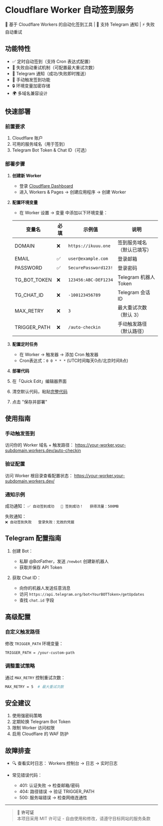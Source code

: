 # Cloudflare Worker 自动签到服务

📡 基于 Cloudflare Workers 的自动化签到工具 | 🚀 支持 Telegram 通知 | ⚡ 失败自动重试

## 功能特性

- ✅ 定时自动签到（支持 Cron 表达式配置）
- 🔄 失败自动重试机制（可配置最大重试次数）
- 📨 Telegram 通知（成功/失败即时推送）
- 🎯 手动触发签到功能
- 🔒 环境变量加密存储
- 🌍 多域名兼容设计

## 快速部署

### 前置要求

1. Cloudflare 账户
2. 可用的服务域名（用于签到）
3. Telegram Bot Token & Chat ID（可选）

### 部署步骤

1. **创建新 Worker**
   - 登录 [Cloudflare Dashboard](https://dash.cloudflare.com/)
   - 进入 Workers & Pages → 创建应用程序 → 创建 Worker

2. **配置环境变量**
   - 在 Worker 设置 → 变量 中添加以下环境变量：

   | 变量名          | 必填 | 示例值                  | 说明                     |
   |-----------------|------|-------------------------|--------------------------|
   | DOMAIN          | ❌  | `https://ikuuu.one`     | 签到服务域名（默认已填写）|
   | EMAIL           | ✅  | `user@example.com`      | 登录邮箱                 |
   | PASSWORD        | ✅  | `SecurePassword123!`    | 登录密码                 |
   | TG_BOT_TOKEN    | ❌  | `123456:ABC-DEF1234`    | Telegram 机器人 Token    |
   | TG_CHAT_ID      | ❌  | `-100123456789`         | Telegram 会话 ID         |
   | MAX_RETRY       | ❌  | `3`                     | 最大重试次数（默认 3）   |
   | TRIGGER_PATH    | ❌  | `/auto-checkin`         | 手动触发路径（默认路径） |

3. **配置定时任务**
   - 在 Worker → 触发器 → 添加 Cron 触发器
   - Cron表达式：`0 0 * * *` (UTC时间每天0点/北京时间8点)

4. **部署代码**
1. 在「Quick Edit」编辑器界面
2. 清空默认代码，粘贴[完整代码](https://github.com/ly921002/cf-ikuuu-checkin/blob/main/worker.js)
3. 点击 "保存并部署"

## 使用指南

### 手动触发签到

访问你的 Worker 域名 + 触发路径：
https://your-worker.your-subdomain.workers.dev/auto-checkin

### 验证配置
访问 Worker 根目录查看配置状态：
https://your-worker.your-subdomain.workers.dev/

### 通知示例
成功通知：
`✅ 自动签到成功  
🎉 签到成功！  
获得流量：500MB`

失败通知：  
`❌ 自动签到失败  
登录失败：无效的凭据`

## Telegram 配置指南

1. 创建 Bot：
   - 私聊 @BotFather，发送 `/newbot` 创建新机器人
   - 获取并保存 API Token

2. 获取 Chat ID：
   - 向你的机器人发送任意消息
   - 访问 `https://api.telegram.org/bot<YourBOTToken>/getUpdates`
   - 查找 `chat.id` 字段

## 高级配置

### 自定义触发路径
修改 `TRIGGER_PATH` 环境变量：
```bash
TRIGGER_PATH = /your-custom-path
```

### 调整重试策略
通过 `MAX_RETRY` 控制重试次数：
```bash
MAX_RETRY = 5  # 最大重试次数
```

## 安全建议

1. 使用强密码策略
2. 定期轮换 Telegram Bot Token
3. 限制 Worker 访问权限
4. 启用 Cloudflare 的 WAF 防护

## 故障排查

- 🔍 查看实时日志：
  Workers 控制台 → 日志 → 实时日志

- 常见错误代码：
  - 401: 认证失败 → 检查邮箱/密码
  - 404: 路径错误 → 验证 TRIGGER_PATH
  - 500: 服务端错误 → 检查网络连通性

---

> 📝 **许可证**  
> 本项目采用 MIT 许可证 - 自由使用和修改，请遵守目标网站的服务条款

